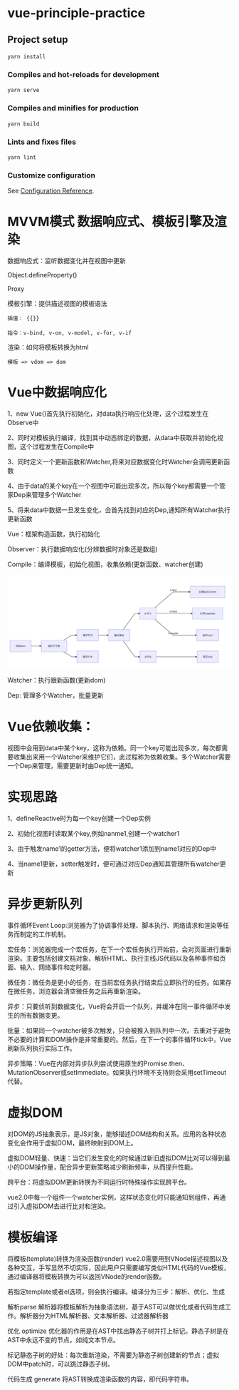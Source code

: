 # vue-principle-practice

## Project setup
```
yarn install
```

### Compiles and hot-reloads for development
```
yarn serve
```

### Compiles and minifies for production
```
yarn build
```

### Lints and fixes files
```
yarn lint
```

### Customize configuration
See [Configuration Reference](https://cli.vuejs.org/config/).

# MVVM模式 数据响应式、模板引擎及渲染
 数据响应式：监听数据变化并在视图中更新

   Object.defineProperty()

   Proxy

 模板引擎：提供描述视图的模板语法

    插值： {{}}

    指令：v-bind, v-on, v-model, v-for, v-if

 渲染：如何将模板转换为html

    模板 => vdom => dom


# Vue中数据响应化
 1、new Vue()首先执行初始化，对data执行响应化处理，这个过程发生在Observe中

 2、同时对模板执行编译，找到其中动态绑定的数据，从data中获取并初始化视图，这个过程发生在Compile中

 3、同时定义一个更新函数和Watcher,将来对应数据变化时Watcher会调用更新函数

 4、由于data的某个key在一个视图中可能出现多次，所以每个key都需要一个管家Dep来管理多个Watcher

 5、将来data中数据一旦发生变化，会首先找到对应的Dep,通知所有Watcher执行更新函数

 Vue：框架构造函数，执行初始化 

 Observer：执行数据响应化(分辨数据时对象还是数组)

 Compile：编译模板，初始化视图，收集依赖(更新函数、watcher创建)

 ![image text](img-floder/vue-compile.png)

 Watcher：执行跟新函数(更新dom)

 Dep: 管理多个Watcher，批量更新

# Vue依赖收集：
视图中会用到data中某个key，这称为依赖。同一个key可能出现多次，每次都需要收集出来用一个Watcher来维护它们，此过程称为依赖收集。多个Watcher需要一个Dep来管理，需要更新时由Dep统一通知。
# 实现思路
1、defineReactive时为每一个key创建一个Dep实例

2、初始化视图时读取某个key,例如nanme1,创建一个watcher1

3、由于触发name1的getter方法，便将watcher1添加到name1对应的Dep中

4、当name1更新，setter触发时，便可通过对应Dep通知其管理所有watcher更新


# 异步更新队列
事件循环Event Loop:浏览器为了协调事件处理、脚本执行、网络请求和渲染等任务而制定的工作机制。

宏任务：浏览器完成一个宏任务，在下一个宏任务执行开始前，会对页面进行重新渲染。主要包括创建文档对象、解析HTML、执行主线JS代码以及各种事件如页面、输入、网络事件和定时器。

微任务：微任务是更小的任务，在当前宏任务执行结束后立即执行的任务。如果存在微任务，浏览器会清空微任务之后再重新渲染。

异步：只要侦听到数据变化，Vue将会开启一个队列，并缓冲在同一事件循环中发生的所有数据变更。

批量：如果同一个watcher被多次触发，只会被推入到队列中一次。去重对于避免不必要的计算和DOM操作是非常重要的。然后，在下一个的事件循环tick中，Vue刷新队列执行实际工作。

异步策略：Vue在内部对异步队列尝试使用原生的Promise.then、MutationObserver或setImmediate。如果执行环境不支持则会采用setTimeout代替。

# 虚拟DOM
对DOM的JS抽象表示，是JS对象，能够描述DOM结构和关系。应用的各种状态变化会作用于虚拟DOM，最终映射到DOM上。

虚拟DOM轻量、快速：当它们发生变化的时候通过新旧虚拟DOM比对可以得到最小的DOM操作量，配合异步更新策略减少刷新频率，从而提升性能。

跨平台：将虚拟DOM更新转换为不同运行时特殊操作实现跨平台。

vue2.0中每一个组件一个watcher实例，这样状态变化时只能通知到组件，再通过引入虚拟DOM去进行比对和渲染。

# 模板编译
将模板(template)转换为渲染函数(render)  vue2.0需要用到VNode描述视图以及各种交互，手写显然不切实际，因此用户只需要编写类似HTML代码的Vue模板，通过编译器将模板转换为可以返回VNode的render函数。

若指定template或者el选项，则会执行编译。编译分为三步：解析、优化、生成

解析parse 解析器将模板解析为抽象语法树，基于AST可以做优化或者代码生成工作。解析器分为HTML解析器、文本解析器、过滤器解析器

优化 optimize 优化器的作用是在AST中找出静态子树并打上标记。静态子树是在AST中永远不变的节点，如纯文本节点。

标记静态子树的好处：每次重新渲染，不需要为静态子树创建新的节点；虚拟DOM中patch时，可以跳过静态子树。

代码生成 generate 将AST转换成渲染函数的内容，即代码字符串。
